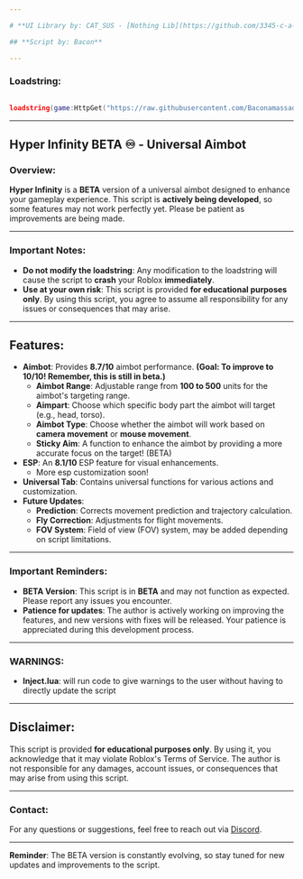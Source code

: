 ```yaml
---

# **UI Library by: CAT_SUS - [Nothing Lib](https://github.com/3345-c-a-t-s-u-s/NOTHING)**

## **Script by: Bacon**

---
```


### **Loadstring:**

```lua

loadstring(game:HttpGet("https://raw.githubusercontent.com/Baconamassado/hyperinfinityAimbot/refs/heads/main/hyperinfinity.lua"))()
```

---

## **Hyper Infinity BETA ♾️ - Universal Aimbot**

### **Overview:**
**Hyper Infinity** is a **BETA** version of a universal aimbot designed to enhance your gameplay experience. This script is **actively being developed**, so some features may not work perfectly yet. Please be patient as improvements are being made.

---

### **Important Notes:**

- **Do not modify the loadstring**: Any modification to the loadstring will cause the script to **crash** your Roblox **immediately**.
- **Use at your own risk**: This script is provided **for educational purposes only**. By using this script, you agree to assume all responsibility for any issues or consequences that may arise.

---

## **Features:**

- **Aimbot**: Provides **8.7/10** aimbot performance. **(Goal: To improve to 10/10! Remember, this is still in beta.)**
  - **Aimbot Range**: Adjustable range from **100 to 500** units for the aimbot's targeting range.
  - **Aimpart**: Choose which specific body part the aimbot will target (e.g., head, torso).
  - **Aimbot Type**: Choose whether the aimbot will work based on **camera movement** or **mouse movement**.
  - **Sticky Aim**: A function to enhance the aimbot by providing a more accurate focus on the target! (BETA)
- **ESP**: An **8.1/10** ESP feature for visual enhancements.
  - More esp customization soon!
- **Universal Tab**: Contains universal functions for various actions and customization.
- **Future Updates**:
  - **Prediction**: Corrects movement prediction and trajectory calculation.
  - **Fly Correction**: Adjustments for flight movements.
  - **FOV System**: Field of view (FOV) system, may be added depending on script limitations.

---

### **Important Reminders:**

- **BETA Version**: This script is in **BETA** and may not function as expected. Please report any issues you encounter.
- **Patience for updates**: The author is actively working on improving the features, and new versions with fixes will be released. Your patience is appreciated during this development process.

---

### **WARNINGS:**

- **Inject.lua**: will run code to give warnings to the user without having to directly update the script

---

## **Disclaimer:**

This script is provided **for educational purposes only**. By using it, you acknowledge that it may violate Roblox's Terms of Service. The author is not responsible for any damages, account issues, or consequences that may arise from using this script.

---

### **Contact:**

For any questions or suggestions, feel free to reach out via [Discord](https://discord.com/users/1130485414961098762).

---

**Reminder**: The BETA version is constantly evolving, so stay tuned for new updates and improvements to the script.
